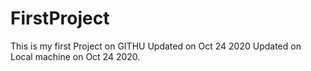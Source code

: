 # FirstProject
This is my first Project on GITHU
Updated on Oct 24 2020
Updated on Local machine on Oct 24 2020.
